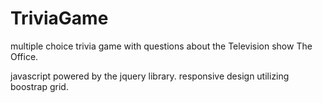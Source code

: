 # TriviaGame
multiple choice trivia game with questions about the Television show The Office.

javascript powered by the jquery library.
responsive design utilizing boostrap grid.
